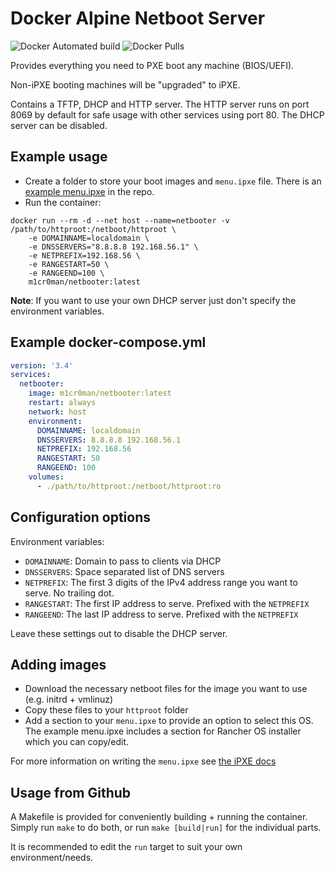 # Docker Alpine Netboot Server

![Docker Automated build](https://img.shields.io/docker/automated/m1cr0man/netbooter.svg)
![Docker Pulls](https://img.shields.io/docker/pulls/m1cr0man/netbooter.svg)

Provides everything you need to PXE boot any machine (BIOS/UEFI).

Non-iPXE booting machines will be "upgraded" to iPXE.

Contains a TFTP, DHCP and HTTP server. The HTTP server runs on port 8069
by default for safe usage with other services using port 80. The DHCP server
can be disabled.

## Example usage

- Create a folder to store your boot images and `menu.ipxe` file. There is
an [example menu.ipxe](https://github.com/m1cr0man/docker-netbooter/blob/master/httproot/menu.ipxe) in the repo.
- Run the container:

```
docker run --rm -d --net host --name=netbooter -v /path/to/httproot:/netboot/httproot \
	-e DOMAINNAME=localdomain \
	-e DNSSERVERS="8.8.8.8 192.168.56.1" \
	-e NETPREFIX=192.168.56 \
	-e RANGESTART=50 \
	-e RANGEEND=100 \
	m1cr0man/netbooter:latest
```

**Note**: If you want to use your own DHCP server just don't specify the environment variables.

## Example docker-compose.yml

```yml
version: '3.4'
services:
  netbooter:
    image: m1cr0man/netbooter:latest
    restart: always
    network: host
    environment:
      DOMAINNAME: localdomain
      DNSSERVERS: 8.8.8.8 192.168.56.1
      NETPREFIX: 192.168.56
      RANGESTART: 50
      RANGEEND: 100
    volumes:
      - ./path/to/httproot:/netboot/httproot:ro
```

## Configuration options

Environment variables:

- `DOMAINNAME`: Domain to pass to clients via DHCP
- `DNSSERVERS`: Space separated list of DNS servers
- `NETPREFIX`: The first 3 digits of the IPv4 address range you want to serve. No trailing dot.
- `RANGESTART`: The first IP address to serve. Prefixed with the `NETPREFIX`
- `RANGEEND`: The last IP address to serve. Prefixed with the `NETPREFIX`

Leave these settings out to disable the DHCP server.

## Adding images

- Download the necessary netboot files for the image you want to use (e.g. initrd + vmlinuz)
- Copy these files to your `httproot` folder
- Add a section to your `menu.ipxe` to provide an option to select this OS. The example
menu.ipxe includes a section for Rancher OS installer which you can copy/edit.

For more information on writing the `menu.ipxe` see [the iPXE docs](https://ipxe.org/scripting)

## Usage from Github

A Makefile is provided for conveniently building + running the container.
Simply run `make` to do both, or run `make [build|run]` for the individual parts.

It is recommended to edit the `run` target to suit your own environment/needs.
